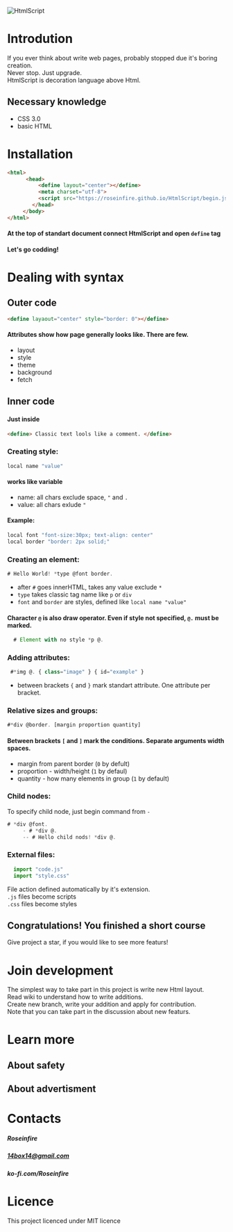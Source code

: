 ![HtmlScript](https://raw.githubusercontent.com/Roseinfire/HtmlScript/main/Icon(500x500).png)
# Introdution
If you ever think about write web pages, probably stopped due it's boring creation. <br>
Never stop. Just upgrade. <br> 
HtmlScript is decoration language above Html. <br>

## Necessary knowledge
* CSS 3.0
* basic HTML
  
# Installation
```HTML
<html>
      <head>
          <define layout="center"></define>
          <meta charset="utf-8">
          <script src="https://roseinfire.github.io/HtmlScript/begin.js"></script>
        </head>
     </body>
</html>
```
#### At the top of standart document connect HtmlScript and open `define` tag
#### Let's go codding!
# Dealing with syntax
 ## Outer code
 ```HTML
<define layaout="center" style="border: 0"></define>
 ```
#### Attributes show how page generally looks like. There are few.
* layout
* style
* theme
* background
* fetch

## Inner code
#### Just inside
```HTML
<define> Classic text lools like a comment. </define>
```
### Creating style:
```javascript
local name "value"
```
#### works like variable
*  name: all chars exclude space, `"` and `.`
*  value: all chars exlude `"`
#### Example:
```javascript
local font "font-size:30px; text-align: center"
local border "border: 2px solid;"
```
### Creating an element:
```javascript
# Hello World! *type @font border.
```
* after `#` goes innerHTML, takes any value exclude `*`
* `type` takes classic tag name like `p` or `div`
* `font` and `border` are styles, defined like `local name "value"`

#### Character `@` is also draw operator. Even if style not specified, `@.` must be marked.
```javascript
  # Element with no style *p @.
```
### Adding attributes:
```javascript
 #*img @. { class="image" } { id="example" }
```
* between brackets `{` and `}` mark standart attribute. One attribute per bracket.
### Relative sizes and groups:
```javascript
#*div @border. [margin proportion quantity]
```
#### Between brackets `[` and `]` mark the conditions. Separate arguments width spaces.
* margin from parent border (`0` by defult)
* proportion - width/height (`1` by defaul)
* quantity - how many elements in group (`1` by default)
### Child nodes:
To specify child node, just begin command from `-`
```javascript
# *div @font.
     - # *div @.
     -- # Hello child nods! *div @.
```
### External files:
```javascript
  import "code.js"
  import "style.css"
```
File action defined automatically by it's extension. <br>
`.js` files become scripts <br>
`.css` files become styles <br>
## Congratulations! You finished a short course
 Give project a star, if you would like to see more featurs!
# Join development
The simplest way to take part in this project is write new Html layout.<br>
Read wiki to understand how to write additions. <br>
Create new branch, write your addition and apply for contribution.<br>
Note that you can take part in the discussion about new featurs. <br>


# Learn more
## About safety

  
## About advertisment


# Contacts
##### Roseinfire
##### 14box14@gmail.com
##### ko-fi.com/Roseinfire


# Licence
This project licenced under MIT licence
